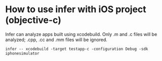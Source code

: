 # How to use infer with iOS project (objective-c)

Infer can analyze apps built using xcodebuild. Only .m and .c files will be analyzed; .cpp, .cc and .mm files will be ignored.

```
infer -- xcodebuild -target testapp-c -configuration Debug -sdk iphonesimulator
```


